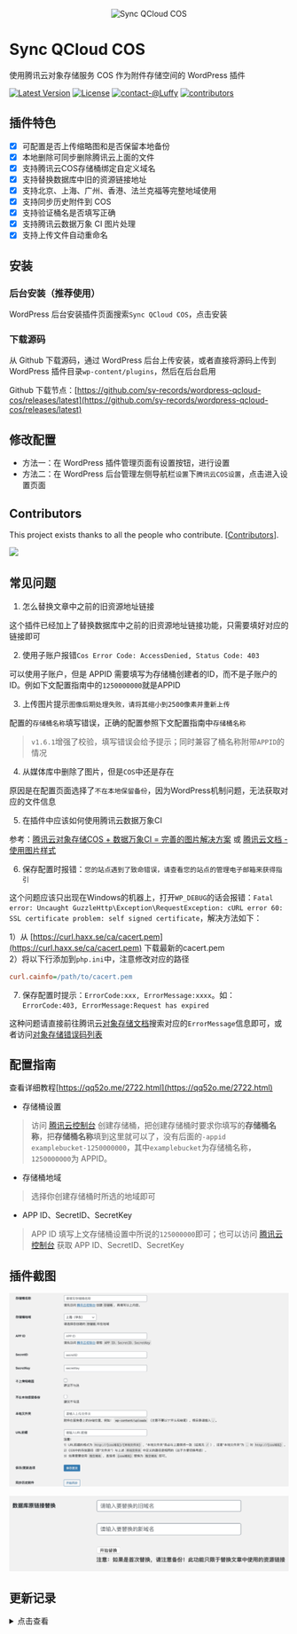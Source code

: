 <p align="center">
    <img src="/wordpress-cos.png" alt="Sync QCloud COS" />
</p>

# Sync QCloud COS

使用腾讯云对象存储服务 COS 作为附件存储空间的 WordPress 插件

[![Latest Version](https://img.shields.io/github/release/sy-records/wordpress-qcloud-cos.svg?style=flat-square)](https://github.com/sy-records/wordpress-qcloud-cos/releases)
[![License](https://img.shields.io/github/license/sy-records/wordpress-qcloud-cos?color=blue)](LICENSE)
[![contact-@Luffy](https://img.shields.io/badge/contact-@Luffy-blue.svg)](https://qq52o.me)
[![contributors](https://img.shields.io/github/contributors/sy-records/wordpress-qcloud-cos?color=blue)](https://github.com/sy-records/wordpress-qcloud-cos/graphs/contributors)

## 插件特色

* [x] 可配置是否上传缩略图和是否保留本地备份
* [x] 本地删除可同步删除腾讯云上面的文件
* [x] 支持腾讯云COS存储桶绑定自定义域名
* [x] 支持替换数据库中旧的资源链接地址
* [x] 支持北京、上海、广州、香港、法兰克福等完整地域使用
* [x] 支持同步历史附件到 COS
* [x] 支持验证桶名是否填写正确
* [x] 支持腾讯云数据万象 CI 图片处理
* [x] 支持上传文件自动重命名

## 安装

### 后台安装（推荐使用）

WordPress 后台安装插件页面搜索`Sync QCloud COS`，点击安装

### 下载源码

从 Github 下载源码，通过 WordPress 后台上传安装，或者直接将源码上传到 WordPress 插件目录`wp-content/plugins`，然后在后台启用

Github 下载节点：[https://github.com/sy-records/wordpress-qcloud-cos/releases/latest](https://github.com/sy-records/wordpress-qcloud-cos/releases/latest)

## 修改配置

* 方法一：在 WordPress 插件管理页面有设置按钮，进行设置
* 方法二：在 WordPress 后台管理左侧导航栏`设置`下`腾讯云COS设置`，点击进入设置页面

## Contributors

This project exists thanks to all the people who contribute. [[Contributors](https://github.com/sy-records/wordpress-qcloud-cos/graphs/contributors)].

<a href="https://github.com/sy-records/wordpress-qcloud-cos/graphs/contributors"><img src="https://opencollective.com/cos/contributors.svg?width=890&button=false" /></a>

## 常见问题

1. 怎么替换文章中之前的旧资源地址链接

这个插件已经加上了替换数据库中之前的旧资源地址链接功能，只需要填好对应的链接即可

2. 使用子账户报错`Cos Error Code: AccessDenied, Status Code: 403`

可以使用子账户，但是 APPID 需要填写为存储桶创建者的ID，而不是子账户的ID。例如下文配置指南中的`1250000000`就是APPID

3. 上传图片提示`图像后期处理失败，请将其缩小到2500像素并重新上传`

配置的`存储桶名称`填写错误，正确的配置参照下文配置指南中`存储桶名称`

> `v1.6.1`增强了校验，填写错误会给予提示；同时兼容了桶名称附带`APPID`的情况

4. 从媒体库中删除了图片，但是`COS`中还是存在

原因是在配置页面选择了`不在本地保留备份`，因为WordPress机制问题，无法获取对应的文件信息

5. 在插件中应该如何使用腾讯云数据万象CI

参考：[腾讯云对象存储COS + 数据万象CI = 完善的图片解决方案](https://cloud.tencent.com/developer/article/1606153) 或 [腾讯云文档 - 使用图片样式](https://cloud.tencent.com/document/product/436/42214#.E4.BD.BF.E7.94.A8.E5.9B.BE.E7.89.87.E6.A0.B7.E5.BC.8F)

6. 保存配置时报错：`您的站点遇到了致命错误，请查看您的站点的管理电子邮箱来获得指引`

这个问题应该只出现在Windows的机器上，打开`WP_DEBUG`的话会报错：`Fatal error: Uncaught GuzzleHttp\Exception\RequestException: cURL error 60: SSL certificate problem: self signed certificate`，解决方法如下：

1）从 [https://curl.haxx.se/ca/cacert.pem](https://curl.haxx.se/ca/cacert.pem) 下载最新的cacert.pem  
2）将以下行添加到`php.ini`中，注意修改对应的路径

```ini
curl.cainfo=/path/to/cacert.pem
```

7. 保存配置时提示：`ErrorCode:xxx, ErrorMessage:xxxx`。如：`ErrorCode:403, ErrorMessage:Request has expired`

这种问题请直接前往腾讯云[对象存储文档](https://cloud.tencent.com/document/product/436)搜索对应的`ErrorMessage`信息即可，或者访问[对象存储错误码列表](https://cloud.tencent.com/document/product/436/7730#.E9.94.99.E8.AF.AF.E7.A0.81.E5.88.97.E8.A1.A8)

## 配置指南

查看详细教程[https://qq52o.me/2722.html](https://qq52o.me/2722.html)

* 存储桶设置
> 访问 [腾讯云控制台](https://console.cloud.tencent.com/cos5/bucket) 创建存储桶，把创建存储桶时要求你填写的**存储桶名称**，把**存储桶名称**填到这里就可以了，没有后面的`-appid`  
> `examplebucket-1250000000`，其中`examplebucket`为存储桶名称，`1250000000`为 APPID。

* 存储桶地域
> 选择你创建存储桶时所选的地域即可

* APP ID、SecretID、SecretKey
> APP ID 填写上文存储桶设置中所说的`125000000`即可；也可以访问 [腾讯云控制台](https://console.cloud.tencent.com/cos5/key) 获取 APP ID、SecretID、SecretKey

## 插件截图

![设置页面](screenshot-1.png)

![update-wordpress-posts-photos.png](screenshot-2.png)

## 更新记录

<details>
<summary>点击查看</summary>

2020-06-16
* 修改常见问题和相关链接

2020-05-22
* 增加南京地域

2020-05-15
* 增加替换题图数据库链接

2020-05-04
* 支持上传文件自动重命名
* 支持特色图片使用图片处理

2020-04-22
* 增加金融云地域
* 升级SDK至[v2.0.8](https://github.com/tencentyun/cos-php-sdk-v5/releases/tag/v2.0.8)

2020-04-10
* 修复勾选不在本地保存图片后媒体库显示默认图片问题
* 修复删除错误

2020-04-02
* 修复勾选不在本地保存图片后媒体库显示默认图片问题
* 优化删除文件逻辑

2020-04-01
* 增加腾讯云数据万象图片处理

2020-03-29
* 优化deactivation_hook，禁用时可选删除配置和恢复URL前缀

2020-03-27
* 增加插件禁用事件，可选择是否删除配置
* 增加上传文件try catch，提示文件上传错误时请打开控制台查看对应请求的Response输出信息
* 修复首尔地域错误，感谢`서대현`反馈

2020-03-11
* 更新腾讯云SDK至[v2.0.7](https://github.com/tencentyun/cos-php-sdk-v5/releases/tag/v2.0.7)版本
* 修改上个版本插件文件末尾空白符号问题

2020-02-16
* 更新腾讯云SDK至[v2.0.6](https://github.com/tencentyun/cos-php-sdk-v5/releases/tag/v2.0.6)版本

2020-02-09
* 增强存储桶配置验证
* cos client增加schema
* 修复腾讯云cos返回数据格式不一致问题

2020-01-15
* 升级sdk为v5版本
* 修复本地文件夹和URL前缀结尾`/`去除失败
* 优化URL前缀注意事项提示中的http和https

2020-01-14
* 优化button按钮样式
* 优化sdk中的代码
> v4 sdk的最后一个版本

2020-01-09
* 修复第一次删除文件失败，报错`ERROR_PROXY_APPID_USERID_NOTMATCH`，导致删除文件不完整
* 优化删除逻辑
* 移除时区设置
* 增加发布版本链接
* 修改`README`中的常见问题

2019-11-23
* 修复地域选择上海地区跳转华中问题

2019-11-13
* 修复导致评论时间戳差 8 小时问题

2018-11-30
* 增加数据库链接替换功能

2018-11-04
* 添加北京、香港、法兰克福等完整地域使用

2018-10-30
* 修复变量未定义错误

2018-09-01
* 新增错误 Case

2018-05-22
* 接手更新，创建仓库

</details>
